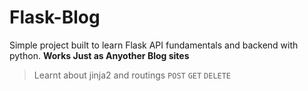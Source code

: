 # Flask-Blog
Simple project built to learn Flask API fundamentals and backend with python. **Works Just as Anyother Blog sites**
> Learnt about jinja2 and routings `POST` `GET` `DELETE`
